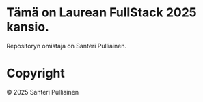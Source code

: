 # Tämä on Laurean FullStack 2025 kansio.

Repositoryn omistaja on Santeri Pulliainen.

# Copyright
© 2025 Santeri Pulliainen
